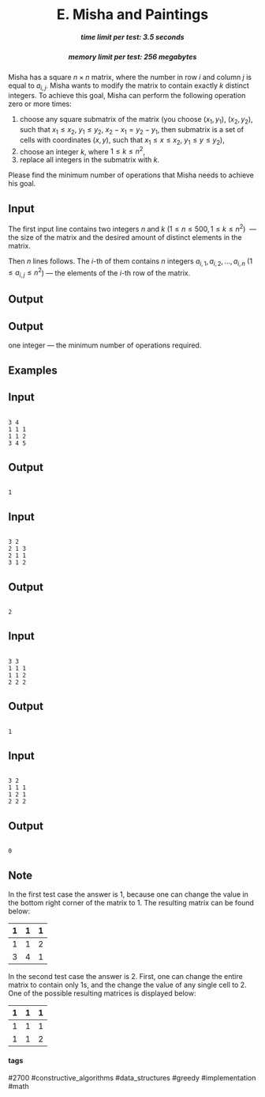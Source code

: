 <h1 style='text-align: center;'> E. Misha and Paintings</h1>

<h5 style='text-align: center;'>time limit per test: 3.5 seconds</h5>
<h5 style='text-align: center;'>memory limit per test: 256 megabytes</h5>

Misha has a square $n \times n$ matrix, where the number in row $i$ and column $j$ is equal to $a_{i, j}$. Misha wants to modify the matrix to contain exactly $k$ distinct integers. To achieve this goal, Misha can perform the following operation zero or more times:

1. choose any square submatrix of the matrix (you choose $(x_1,y_1)$, $(x_2,y_2)$, such that $x_1 \leq x_2$, $y_1 \leq y_2$, $x_2 - x_1 = y_2 - y_1$, then submatrix is a set of cells with coordinates $(x, y)$, such that $x_1 \leq x \leq x_2$, $y_1 \leq y \leq y_2$),
2. choose an integer $k$, where $1 \leq k \leq n^2$,
3. replace all integers in the submatrix with $k$.

Please find the minimum number of operations that Misha needs to achieve his goal.

## Input

The first input line contains two integers $n$ and $k$ ($1 \leq n \leq 500, 1 \leq k \leq n^2$)  — the size of the matrix and the desired amount of distinct elements in the matrix.

Then $n$ lines follows. The $i$-th of them contains $n$ integers $a_{i, 1}, a_{i, 2}, \ldots, a_{i, n}$ ($1 \leq a_{i,j} \leq n^2$) — the elements of the $i$-th row of the matrix.

## Output

## Output

 one integer — the minimum number of operations required.

## Examples

## Input


```

3 4
1 1 1
1 1 2
3 4 5

```
## Output


```

1
```
## Input


```

3 2
2 1 3
2 1 1
3 1 2

```
## Output


```

2
```
## Input


```

3 3
1 1 1
1 1 2
2 2 2

```
## Output


```

1
```
## Input


```

3 2
1 1 1
1 2 1
2 2 2

```
## Output


```

0
```
## Note

In the first test case the answer is $1$, because one can change the value in the bottom right corner of the matrix to $1$. The resulting matrix can be found below:

 

| 1 | 1 | 1 |
| --- | --- | --- |
| 1 | 1 | 2 |
| 3 | 4 | 1 |

 In the second test case the answer is $2$. First, one can change the entire matrix to contain only $1$s, and the change the value of any single cell to $2$. One of the possible resulting matrices is displayed below:

 

| 1 | 1 | 1 |
| --- | --- | --- |
| 1 | 1 | 1 |
| 1 | 1 | 2 |

 

#### tags 

#2700 #constructive_algorithms #data_structures #greedy #implementation #math 